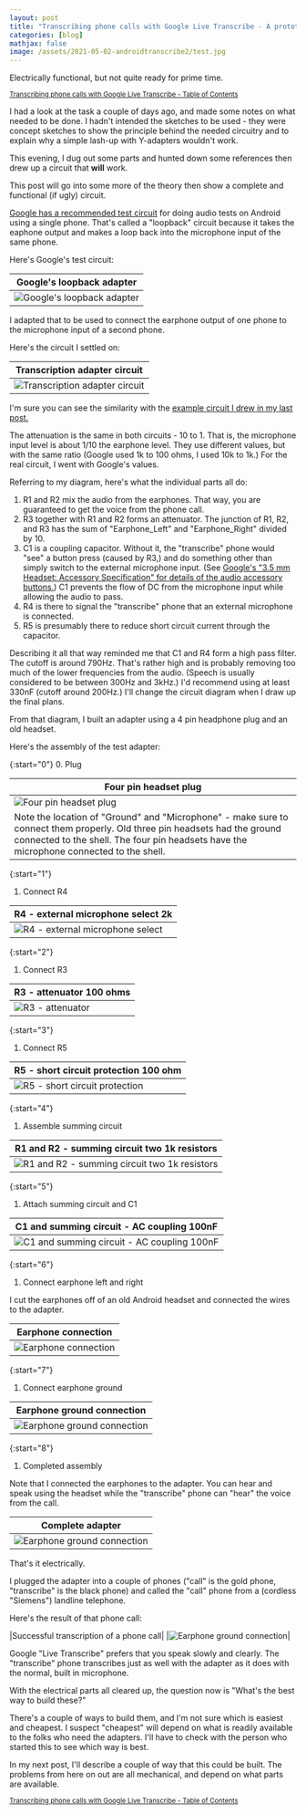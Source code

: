 ```yaml
---
layout: post
title: "Transcribing phone calls with Google Live Transcribe - A prototype and a test"
categories: [blog]
mathjax: false
image: /assets/2021-05-02-androidtranscribe2/test.jpg
---
```

Electrically functional, but not quite ready for prime time.

<sub>[Transcribing phone calls with Google Live Transcribe - Table of Contents](androidtranscribe-toc)</sub>

I had a look at the task a couple of days ago, and made some notes on what needed to be done.  I hadn't intended the sketches to be used - they were concept sketches to show the principle behind the needed circuitry and to explain why a simple lash-up with Y-adapters wouldn't work.

This evening, I dug out some parts and hunted down some references then drew up a circuit that **will** work.

This post will go into some more of the theory then show a complete and functional (if ugly) circuit.

[Google has a recommended test circuit](https://source.android.com/devices/audio/latency/loopback) for doing audio tests on Android using a single phone.  That's called a "loopback" circuit because it takes the eaphone output and makes a loop back into the microphone input of the same phone.

Here's Google's test circuit:

|Google's loopback adapter|
|-------------------------|
|![Google's loopback adapter](/assets/2021-05-02-androidtranscribe2/google_loopback_circuit.png)|

I adapted that to be used to connect the earphone output of one phone to the microphone input of a second phone.

Here's the circuit I settled on:

|Transcription adapter circuit|
|-----------------------------|
|![Transcription adapter circuit](/assets/2021-05-02-androidtranscribe2/attenuator_complete.png)

I'm sure you can see the similarity with the [example circuit I drew in my last post.](androidtranscribe1)

The attenuation is the same in both circuits - 10 to 1.  That is, the microphone input level is about 1/10 the earphone level.  They use different values, but with the same ratio (Google used 1k to 100 ohms, I used 10k to 1k.)  For the real circuit, I went with Google's values.

Referring to my diagram, here's what the individual parts all do:

1. R1 and R2 mix the audio from the earphones. That way, you are guaranteed to get the voice from the phone call.
2. R3 together with R1 and R2 forms an attenuator. The junction of R1, R2, and R3 has the sum of "Earphone_Left" and "Earphone_Right" divided by 10.
3. C1 is a coupling capacitor.  Without it, the "transcribe" phone would "see" a button press (caused by R3,) and do something other than simply switch to the external microphone input. (See [Google's "3.5 mm Headset: Accessory Specification" for details of the audio accessory buttons.](https://source.android.com/devices/accessories/headset/plug-headset-spec))  C1 prevents the flow of DC from the microphone input while allowing the audio to pass.
4. R4 is there to signal the "transcribe" phone that an external microphone is connected.
5. R5 is presumably there to reduce short circuit current through the capacitor.

Describing it all that way reminded me that C1 and R4 form a high pass filter.  The cutoff is around 790Hz.  That's rather high and is probably removing too much of the lower frequencies from the audio. (Speech is usually considered to be between 300Hz and 3kHz.) I'd recommend using at least 330nF (cutoff around 200Hz.)  I'll change the circuit diagram when I draw up the final plans.

From that diagram, I built an adapter using a 4 pin headphone plug and an old headset.

Here's the assembly of the test adapter:

{:start="0"}
0. Plug

|Four pin headset plug|
|---------------------|
|![Four pin headset plug](/assets/2021-05-02-androidtranscribe2/CTIAplug.jpg)|
|Note the location of "Ground" and "Microphone" - make sure to connect them properly.  Old three pin headsets had the ground connected to the shell.  The four pin headsets have the microphone connected to the shell.|

{:start="1"}
1. Connect R4

|R4 - external microphone select 2k|
|-------------------------------|
|![R4 - external microphone select](/assets/2021-05-02-androidtranscribe2/1.jpg)|

{:start="2"}
1. Connect R3

|R3 - attenuator 100 ohms|
|---------------|
|![R3 - attenuator](/assets/2021-05-02-androidtranscribe2/2.jpg)|

{:start="3"}
1. Connect R5

|R5 - short circuit protection 100 ohm|
|---------------|
|![R5 - short circuit protection](/assets/2021-05-02-androidtranscribe2/3.jpg)|

{:start="4"}
1. Assemble summing circuit

|R1 and R2 - summing circuit two 1k resistors|
|---------------|
|![R1 and R2 - summing circuit two 1k resistors](/assets/2021-05-02-androidtranscribe2/4.jpg)|

{:start="5"}
1. Attach summing circuit and C1

|C1 and summing circuit - AC coupling 100nF|
|---------------|
|![C1 and summing circuit - AC coupling 100nF](/assets/2021-05-02-androidtranscribe2/5.jpg)|

{:start="6"}
1. Connect earphone left and right

I cut the earphones off of an old Android headset and connected the wires to the adapter.

|Earphone connection|
|---------------|
|![Earphone connection](/assets/2021-05-02-androidtranscribe2/6.jpg)|

{:start="7"}
1. Connect earphone ground

|Earphone ground connection|
|---------------|
|![Earphone ground connection](/assets/2021-05-02-androidtranscribe2/7.jpg)|

{:start="8"}
1. Completed assembly

Note that I connected the earphones to the adapter.  You can hear and speak using the headset while the "transcribe" phone can "hear" the voice from the call.

|Complete adapter|
|---------------|
|![Earphone ground connection](/assets/2021-05-02-androidtranscribe2/8.jpg)|

That's it electrically.

I plugged the adapter into a couple of phones ("call" is the gold phone, "transcribe" is the black phone) and called the "call" phone from a (cordless "Siemens") landline telephone.

Here's the result of that phone call:

|Successful transcription of a phone call|
|![Earphone ground connection](/assets/2021-05-02-androidtranscribe2/test.jpg)|

Google "Live Transcribe" prefers that you speak slowly and clearly.  The "transcribe" phone transcribes just as well with the adapter as it does with the normal, built in microphone.

With the electrical parts all cleared up, the question now is "What's the best way to build these?"

There's a couple of ways to build them, and I'm not sure which is easiest and cheapest.  I suspect "cheapest" will depend on what is readily available to the folks who need the adapters.  I'll have to check with the person who started this to see which way is best.

In my next post, I'll describe a couple of way that this could be built.  The problems from here on out are all mechanical, and depend on what parts are available.

<sub>[Transcribing phone calls with Google Live Transcribe - Table of Contents](androidtranscribe-toc)</sub>
